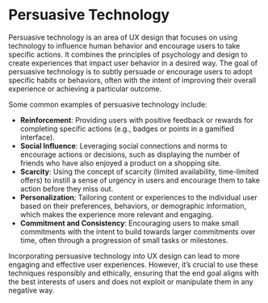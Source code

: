 # Persuasive Technology

Persuasive technology is an area of UX design that focuses on using technology to influence human behavior and encourage users to take specific actions. It combines the principles of psychology and design to create experiences that impact user behavior in a desired way. The goal of persuasive technology is to subtly persuade or encourage users to adopt specific habits or behaviors, often with the intent of improving their overall experience or achieving a particular outcome.

Some common examples of persuasive technology include:

- **Reinforcement**: Providing users with positive feedback or rewards for completing specific actions (e.g., badges or points in a gamified interface).
- **Social Influence**: Leveraging social connections and norms to encourage actions or decisions, such as displaying the number of friends who have also enjoyed a product on a shopping site.
- **Scarcity**: Using the concept of scarcity (limited availability, time-limited offers) to instill a sense of urgency in users and encourage them to take action before they miss out.
- **Personalization**: Tailoring content or experiences to the individual user based on their preferences, behaviors, or demographic information, which makes the experience more relevant and engaging.
- **Commitment and Consistency**: Encouraging users to make small commitments with the intent to build towards larger commitments over time, often through a progression of small tasks or milestones.

Incorporating persuasive technology into UX design can lead to more engaging and effective user experiences. However, it’s crucial to use these techniques responsibly and ethically, ensuring that the end goal aligns with the best interests of users and does not exploit or manipulate them in any negative way.
